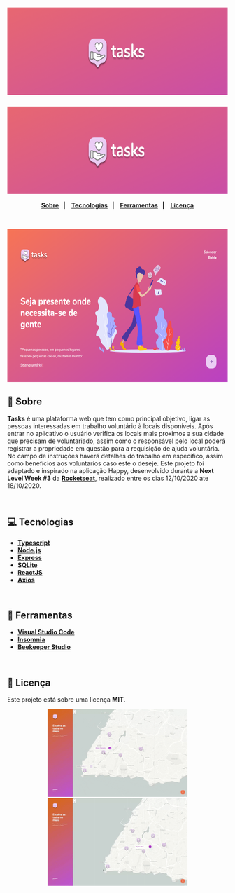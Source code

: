 <h1 align="center">
  <img alt="Tasks" src="./github/readme-heather.png" height="200px">
</h1>
  <img alt="Tasks" src="./github/readme-heather.png" height="200px">

<strong>
<br>

<p align="center">
  <a href="#bookmark-sobre">Sobre</a>&nbsp;&nbsp;&nbsp;|&nbsp;&nbsp;&nbsp;
  <a href="#computer-tecnologias">Tecnologias</a>&nbsp;&nbsp;&nbsp;|&nbsp;&nbsp;&nbsp;
  <a href="#wrench-ferramentas">Ferramentas</a>&nbsp;&nbsp;&nbsp;|&nbsp;&nbsp;&nbsp;
  <a href="#memo-licença">Licença</a>
</p>
</strong>
<br>

<p align="center">
    <img alt="Screens" src="./github/landing.png" height="350px" />
</p>

## :bookmark: Sobre

**Tasks** é uma plataforma web que tem como principal objetivo, ligar as pessoas interessadas em trabalho voluntário à locais disponíveis. Após entrar no aplicativo o usuário verifica os locais mais proximos a sua cidade que precisam de voluntariado, assim como o responsável pelo local poderá registrar a propriedade em questão para a requisição de ajuda voluntária. No campo de instruções haverá detalhes do trabalho em específico, assim como benefícios aos voluntarios caso este o deseje. Este projeto foi adaptado e inspirado na aplicação Happy, desenvolvido durante a **Next Level Week #3** da **[Rocketseat](https://rocketseat.com.br/)**, realizado entre os dias 12/10/2020 ate 18/10/2020.

<br>

## :computer: Tecnologias

-  **[Typescript](https://www.typescriptlang.org/)**
-  **[Node.js](https://nodejs.org/)**
-  **[Express](https://expressjs.com/)**
-  **[SQLite](https://www.sqlite.org/)**
-  **[ReactJS](https://reactjs.org/)**
-  **[Axios](https://github.com/axios/axios)**

<br>

## :wrench: Ferramentas

- **[Visual Studio Code](https://code.visualstudio.com/)**
- **[Insomnia](https://www.postman.com/)**
- **[Beekeeper Studio](https://www.beekeeperstudio.io/)**
<br>


## :memo: Licença

Este projeto está sobre uma licença **MIT**.

<div align="center">
    <img alt="Screens" src="./github/1-navigate.gif" height="200" />
    <img alt="Screens" src="./github/2-details.gif" height="200" />
</div>
